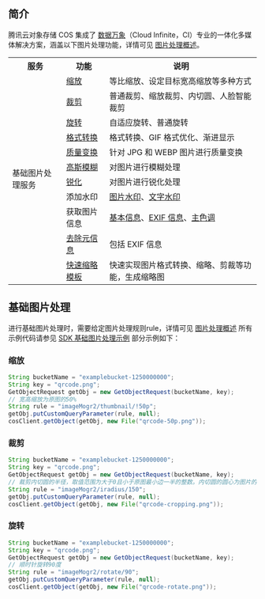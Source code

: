 ## 简介

腾讯云对象存储 COS 集成了 [数据万象](https://cloud.tencent.com/document/product/460)（Cloud Infinite，CI）专业的一体化多媒体解决方案，涵盖以下图片处理功能，详情可见 [图片处理概述](https://cloud.tencent.com/document/product/436/42215)。

<table>
   <tr>
      <th>服务</td>
      <th>功能</td>
      <th>说明</td>
   </tr>
   <tr>
      <td rowspan=11>基础图片处理服务</td>
      <td><a href="https://cloud.tencent.com/document/product/436/44880">缩放</a></td>
      <td>等比缩放、设定目标宽高缩放等多种方式</td>
   </tr>
   <tr>
      <td><a href="https://cloud.tencent.com/document/product/436/44881">裁剪</a></td>
      <td>普通裁剪、缩放裁剪、内切圆、人脸智能裁剪</td>
   </tr>
   <tr>
      <td><a href="https://cloud.tencent.com/document/product/436/44882">旋转</a></td>
      <td>自适应旋转、普通旋转</td>
   </tr>
   <tr>
      <td><a href="https://cloud.tencent.com/document/product/436/44883">格式转换</a></td>
      <td>格式转换、GIF 格式优化、渐进显示</td>
   </tr>
   <tr>
      <td><a href="https://cloud.tencent.com/document/product/436/44884">质量变换</a></td>
      <td>针对 JPG 和 WEBP 图片进行质量变换</td>
   </tr>
   <tr>
      <td><a href="https://cloud.tencent.com/document/product/436/44885">高斯模糊</a></td>
      <td>对图片进行模糊处理</td>
   </tr>
   <tr>
      <td><a href="https://cloud.tencent.com/document/product/436/44886">锐化</a></td>
      <td>对图片进行锐化处理</td>
   </tr>
   <tr>
      <td>添加水印</td>
      <td><a href="https://cloud.tencent.com/document/product/436/44887">图片水印</a>、<a href="https://cloud.tencent.com/document/product/436/44888">文字水印</a></td>
   </tr>
   <tr>
      <td>获取图片信息</td>
      <td><a href="https://cloud.tencent.com/document/product/436/44889">基本信息</a>、<a href="https://cloud.tencent.com/document/product/436/44890">EXIF 信息</a>、<a href="https://cloud.tencent.com/document/product/436/44891">主色调</a></td>
   </tr>
   <tr>
      <td><a href="https://cloud.tencent.com/document/product/436/44892">去除元信息</a></td>
      <td>包括 EXIF 信息</td>
   </tr>
   <tr>
      <td><a href="https://cloud.tencent.com/document/product/436/44893">快速缩略模板</a></td>
      <td>快速实现图片格式转换、缩略、剪裁等功能，生成缩略图</td>
   </tr>
</table>


## 基础图片处理

进行基础图片处理时，需要给定图片处理规则rule，详情可见 [图片处理概述](https://cloud.tencent.com/document/product/436/42215)
所有示例代码请参见 [SDK 基础图片处理示例](https://github.com/tencentyun/cos-java-sdk-v5/blob/master/src/main/java/com/qcloud/cos/demo/ci/BasicImageProcessing.java)
部分示例如下：

### 缩放

```java
String bucketName = "examplebucket-1250000000";
String key = "qrcode.png";
GetObjectRequest getObj = new GetObjectRequest(bucketName, key);
// 宽高缩放为原图的50%
String rule = "imageMogr2/thumbnail/!50p";
getObj.putCustomQueryParameter(rule, null);
cosClient.getObject(getObj, new File("qrcode-50p.png"));
```

### 裁剪

```java
String bucketName = "examplebucket-1250000000";
String key = "qrcode.png";
GetObjectRequest getObj = new GetObjectRequest(bucketName, key);
// 裁剪内切圆的半径，取值范围为大于0且小于原图最小边一半的整数。内切圆的圆心为图片的中心
String rule = "imageMogr2/iradius/150";
getObj.putCustomQueryParameter(rule, null);
cosClient.getObject(getObj, new File("qrcode-cropping.png"));
```

### 旋转

```java
String bucketName = "examplebucket-1250000000";
String key = "qrcode.png";
GetObjectRequest getObj = new GetObjectRequest(bucketName, key);
// 顺时针旋转90度
String rule = "imageMogr2/rotate/90";
getObj.putCustomQueryParameter(rule, null);
cosClient.getObject(getObj, new File("qrcode-rotate.png"));
```







